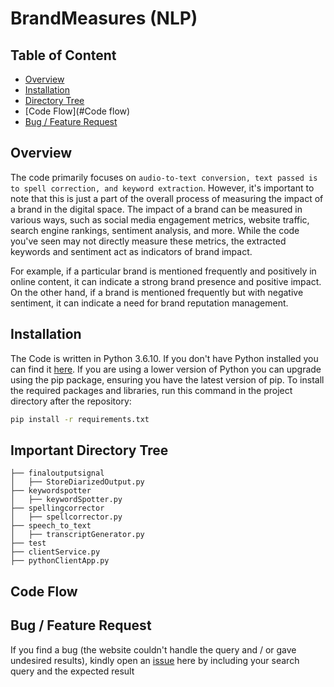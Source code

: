 # BrandMeasures (NLP)

## Table of Content

  * [Overview](#overview)
  * [Installation](#installation)
  * [Directory Tree](#directory-tree)
  * [Code Flow](#Code flow)
  * [Bug / Feature Request](#bug---feature-request)

## Overview
The code primarily focuses on 
        `audio-to-text conversion, text passed is to spell correction, and keyword extraction`.
However, it's important to note that this is just a part of the overall process of measuring the impact of a brand in the digital space. The impact of a brand can be measured in various ways, such as social media engagement metrics, website traffic, search engine rankings, sentiment analysis, and more. While the code you've seen may not directly measure these metrics, the extracted keywords and sentiment act as indicators of brand impact.

For example, if a particular brand is mentioned frequently and positively in online content, it can indicate a strong brand presence and positive impact. On the other hand, if a brand is mentioned frequently but with negative sentiment, it can indicate a need for brand reputation management.


## Installation
The Code is written in Python 3.6.10. If you don't have Python installed you can find it [here](https://www.python.org/downloads/). If you are using a lower version of Python you can upgrade using the pip package, ensuring you have the latest version of pip. To install the required packages and libraries, run this command in the project directory after the repository:
```bash
pip install -r requirements.txt
```
## Important Directory Tree 
```
├── finaloutputsignal
│   ├── StoreDiarizedOutput.py
├── keywordspotter
│   ├── keywordSpotter.py
├── spellingcorrector
│   ├── spellcorrector.py
├── speech_to_text
│   ├── transcriptGenerator.py
├── test
├── clientService.py
├── pythonClientApp.py
```

## Code Flow



## Bug / Feature Request

If you find a bug (the website couldn't handle the query and / or gave undesired results), kindly open an [issue](https://github.com/BHariKrishnaReddy/BrandMeasures/issues) here by including your search query and the expected result
